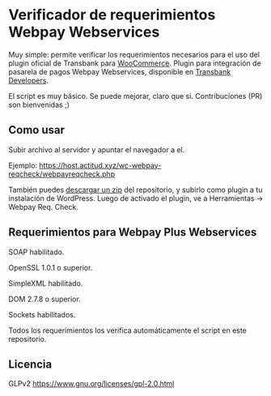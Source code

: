 # Verificador de requerimientos Webpay Webservices

Muy simple: permite verificar los requerimientos necesarios para el uso del plugin oficial de Transbank para [WooCommerce](https://woocommerce.com/). Plugin para integración de pasarela de pagos Webpay Webservices, disponible en [Transbank Developers](http://www.transbankdevelopers.cl/).

El script es muy básico. Se puede mejorar, claro que si. Contribuciones (PR) son bienvenidas ;)

## Como usar

Subir archivo al servidor y apuntar el navegador a el.

Ejemplo: https://host.actitud.xyz/wc-webpay-reqcheck/webpayreqcheck.php

También puedes [descargar un zip](https://github.com/TCattd/wc-webpay-reqcheck/archive/master.zip) del repositorio, y subirlo como plugin a tu instalación de WordPress. Luego de activado el plugin, ve a Herramientas -> Webpay Req. Check.

## Requerimientos para Webpay Plus Webservices

SOAP habilitado.

OpenSSL 1.0.1 o superior.

SimpleXML habilitado.

DOM 2.7.8 o superior.

Sockets habilitados.

Todos los requerimientos los verifica automáticamente el script en este repositorio.

## Licencia
GLPv2 https://www.gnu.org/licenses/gpl-2.0.html

